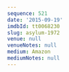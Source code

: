 ```yaml
---
sequence: 521
date: '2015-09-19'
imdbId: tt0068230
slug: asylum-1972
venue: null
venueNotes: null
medium: Amazon
mediumNotes: null
---
```


